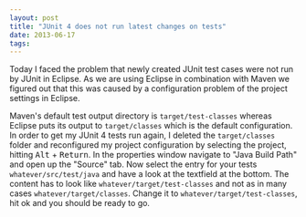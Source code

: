 ```yaml
---
layout: post
title: "JUnit 4 does not run latest changes on tests"
date: 2013-06-17
tags:
---
```

Today I faced the problem that newly created JUnit test cases were not run by JUnit in Eclipse. As we are using Eclipse in combination with Maven we figured out that this was caused by a configuration problem of the project settings in Eclipse.

<!--more-->

Maven's default test output directory is <code>target/test-classes</code> whereas Eclipse puts its output to <code>target/classes</code> which is the default configuration. In order to get my JUnit 4 tests run again, I deleted the <code>target/classes</code> folder and reconfigured my project configuration by selecting the project, hitting <kbd>Alt</kbd> + <kbd>Return</kbd>. In the properties window navigate to "Java Build Path" and open up the "Source" tab. Now select the entry for your tests <code>whatever/src/test/java</code> and have a look at the textfield at the bottom. The content has to look like <code>whatever/target/test-classes</code> and not as in many cases <code>whatever/target/classes</code>. Change it to <code>whatever/target/test-classes</code>, hit ok and you should be ready to go.
